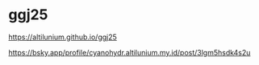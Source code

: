 # ggj25

https://altilunium.github.io/ggj25

https://bsky.app/profile/cyanohydr.altilunium.my.id/post/3lgm5hsdk4s2u
